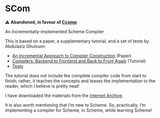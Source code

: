 # SCom

⚠️ **Abandoned, in favour of [Ccomp](https://github.com/pooladkhay/Ccomp)**

An Incrementally-implemented Scheme Compiler

This is based on a paper, a supplementary tutorial, and a set of tests by Abdulaziz Ghuloum:

- [An Incremental Approach to Compiler Construction](./docs/11-ghuloum.pdf) (Paper)
- [Compilers: Backend to Frontend and Back to Front Again](./docs/compilers-tutorial-2006-09-16.pdf) (Tutorial)
- [Tests](./tests/)

The tutorial does not include the complete compiler code from start to finish; rather, it teaches the concepts and leaves the implementation to the reader, which I believe is pretty neat!

I have downloaded the materials from the [Internet Archive](https://web.archive.org/web/20110310092701/http://www.cs.indiana.edu/~aghuloum/).

It is also worth mentioning that I’m new to Scheme. So, practically, I’m implementing a compiler for Scheme, in Scheme, while learning Scheme!
